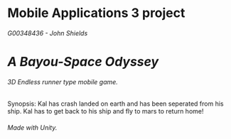 # Mobile Applications 3 project 
###### G00348436 - John Shields
# *A Bayou-Space Odyssey*
###### 3D Endless runner type mobile game.
Synopsis: Kal has crash landed on earth and has been seperated from his ship. 
Kal has to get back to his ship and fly to mars to return home!
###### Made with Unity.
 
